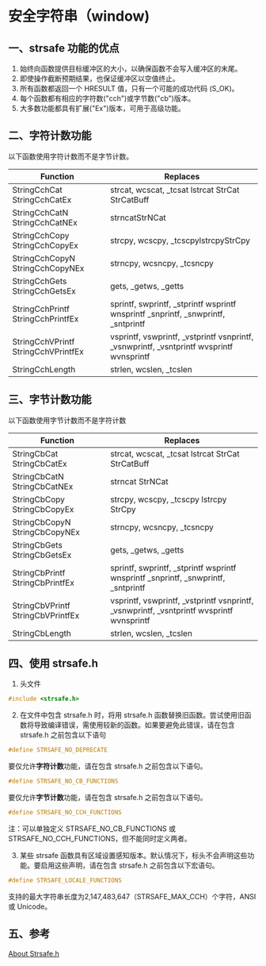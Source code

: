 # 安全字符串（window)

## 一、strsafe 功能的优点

1. 始终向函数提供目标缓冲区的大小，以确保函数不会写入缓冲区的末尾。
2. 即使操作截断预期结果，也保证缓冲区以空值终止。
3. 所有函数都返回一个 HRESULT 值，只有一个可能的成功代码 (S_OK)。
4. 每个函数都有相应的字符数("cch")或字节数("cb")版本。
5. 大多数功能都具有扩展("Ex")版本，可用于高级功能。

## 二、字符计数功能

以下函数使用字符计数而不是字节计数。

| Function                            | Replaces                                                     |
| ----------------------------------- | ------------------------------------------------------------ |
| StringCchCat StringCchCatEx         | strcat, wcscat, _tcsat lstrcat StrCat StrCatBuff             |
| StringCchCatN StringCchCatNEx       | strncatStrNCat                                               |
| StringCchCopy StringCchCopyEx       | strcpy, wcscpy, _tcscpylstrcpyStrCpy                         |
| StringCchCopyN StringCchCopyNEx     | strncpy, wcsncpy, _tcsncpy                                   |
| StringCchGets StringCchGetsEx       | gets, _getws, _getts                                         |
| StringCchPrintf StringCchPrintfEx   | sprintf, swprintf, _stprintf wsprintf wnsprintf _snprintf, _snwprintf, _sntprintf |
| StringCchVPrintf StringCchVPrintfEx | vsprintf, vswprintf, _vstprintf vsnprintf, _vsnwprintf, _vsntprintf wvsprintf wvnsprintf |
| StringCchLength                     | strlen, wcslen, _tcslen                                      |

## 三、字节计数功能

以下函数使用字节计数而不是字符计数

| Function                          | Replaces                                                     |
| --------------------------------- | ------------------------------------------------------------ |
| StringCbCat StringCbCatEx         | strcat, wcscat, _tcsat lstrcat StrCat StrCatBuff             |
| StringCbCatN StringCbCatNEx       | strncat StrNCat                                              |
| StringCbCopy StringCbCopyEx       | strcpy, wcscpy, _tcscpy lstrcpy StrCpy                       |
| StringCbCopyN StringCbCopyNEx     | strncpy, wcsncpy, _tcsncpy                                   |
| StringCbGets StringCbGetsEx       | gets, _getws, _getts                                         |
| StringCbPrintf StringCbPrintfEx   | sprintf, swprintf, _stprintf wsprintf wnsprintf _snprintf, _snwprintf, _sntprintf |
| StringCbVPrintf StringCbVPrintfEx | vsprintf, vswprintf, _vstprintf vsnprintf, _vsnwprintf, _vsntprintf wvsprintf wvnsprintf |
| StringCbLength                    | strlen, wcslen, _tcslen                                      |

## 四、使用 strsafe.h

1. 头文件

```c++
#include <strsafe.h>
```

2. 在文件中包含 strsafe.h 时，将用 strsafe.h 函数替换旧函数。尝试使用旧函数将导致编译错误，需使用较新的函数。如果要避免此错误，请在包含 strsafe.h 之前包含以下语句

```c++
#define STRSAFE_NO_DEPRECATE
```

要仅允许**字符计数**功能，请在包含 strsafe.h 之前包含以下语句。

```c++
#define STRSAFE_NO_CB_FUNCTIONS
```

要仅允许**字节计数**功能，请在包含 strsafe.h 之前包含以下语句。

```c++
#define STRSAFE_NO_CCH_FUNCTIONS
```

注：可以单独定义 STRSAFE_NO_CB_FUNCTIONS 或 STRSAFE_NO_CCH_FUNCTIONS，但不能同时定义两者。

3. 某些 strsafe 函数具有区域设置感知版本。默认情况下，标头不会声明这些功能。要启用这些声明，请在包含 strsafe.h 之前包含以下宏语句。

```c++
#define STRSAFE_LOCALE_FUNCTIONS
```

支持的最大字符串长度为2,147,483,647（STRSAFE_MAX_CCH）个字符，ANSI 或 Unicode。

## 五、参考

[About Strsafe.h](https://docs.microsoft.com/zh-cn/windows/desktop/menurc/strsafe-ovw)